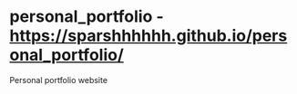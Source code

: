 # personal_portfolio - https://sparshhhhhh.github.io/personal_portfolio/
Personal portfolio website
